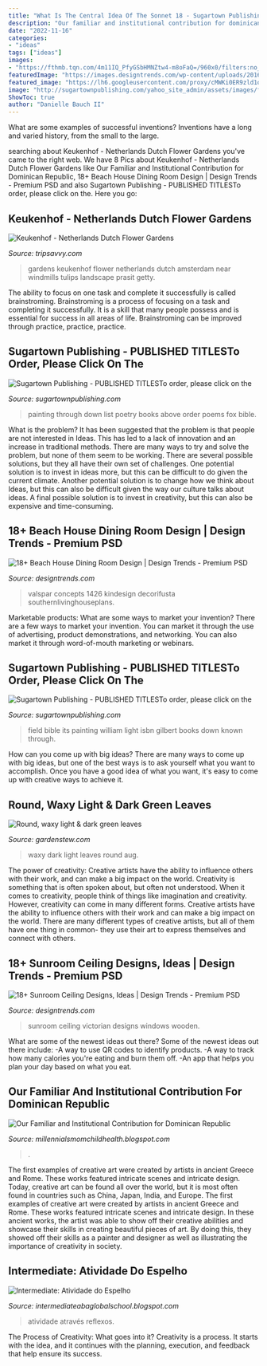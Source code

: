 ```yaml
---
title: "What Is The Central Idea Of The Sonnet 18 - Sugartown Publishing"
description: "Our familiar and institutional contribution for dominican republic"
date: "2022-11-16"
categories:
- "ideas"
tags: ["ideas"]
images:
- "https://fthmb.tqn.com/4m11IQ_PfyGSbHMNZtw4-m8oFaQ=/960x0/filters:no_upscale()/GettyImages-533421150-5a8b31c0eb97de00376e692b.jpg"
featuredImage: "https://images.designtrends.com/wp-content/uploads/2016/08/12154600/Rustic-Beach-House-Dining-Room.jpg"
featured_image: "https://lh6.googleusercontent.com/proxy/cMWKi0ER9zld1oNX5MXN189Par23c5LD8vsgtfgnPUylO00PsjFjb8hhsNj-TPw-H3CRpIWXTVuurhHPVWGLbL_8ru0=w1200-h630-n-k-no-nu"
image: "http://sugartownpublishing.com/yahoo_site_admin/assets/images/full_cover_small.45135712_std.jpg"
ShowToc: true
author: "Danielle Bauch II"
---
```



What are some examples of successful inventions?
Inventions have a long and varied history, from the small to the large.

	

		
searching about Keukenhof - Netherlands Dutch Flower Gardens you've came to the right web. We have 8 Pics about Keukenhof - Netherlands Dutch Flower Gardens like Our Familiar and Institutional Contribution for Dominican Republic, 18+ Beach House Dining Room Design | Design Trends - Premium PSD and also Sugartown Publishing - PUBLISHED TITLESTo order, please click on the. Here you go:
		
    
## Keukenhof - Netherlands Dutch Flower Gardens

<img loading=lazy src="https://fthmb.tqn.com/4m11IQ_PfyGSbHMNZtw4-m8oFaQ=/960x0/filters:no_upscale()/GettyImages-533421150-5a8b31c0eb97de00376e692b.jpg" onerror="this.onerror=null;this.src='https://tse1.mm.bing.net/th?id=OIP.OIC7pnixwrLOXmweIodbYAHaE8&amp;pid=15.1';" alt="Keukenhof - Netherlands Dutch Flower Gardens">

_Source: tripsavvy.com_

>gardens keukenhof flower netherlands dutch amsterdam near windmills tulips landscape prasit getty. 

	

The ability to focus on one task and complete it successfully is called brainstroming. Brainstroming is a process of focusing on a task and completing it successfully. It is a skill that many people possess and is essential for success in all areas of life. Brainstroming can be improved through practice, practice, practice.

    
## Sugartown Publishing - PUBLISHED TITLESTo Order, Please Click On The

<img loading=lazy src="http://sugartownpublishing.com/yahoo_site_admin/assets/images/full_cover_small.45135712_std.jpg" onerror="this.onerror=null;this.src='https://tse4.mm.bing.net/th?id=OIP.4Uifz-DbHvlVAHUy0ZWppQAAAA&amp;pid=15.1';" alt="Sugartown Publishing - PUBLISHED TITLESTo order, please click on the">

_Source: sugartownpublishing.com_

>painting through down list poetry books above order poems fox bible. 

	

What is the problem?
It has been suggested that the problem is that people are not interested in Ideas. This has led to a lack of innovation and an increase in traditional methods. There are many ways to try and solve the problem, but none of them seem to be working. There are several possible solutions, but they all have their own set of challenges. One potential solution is to invest in ideas more, but this can be difficult to do given the current climate. Another potential solution is to change how we think about Ideas, but this can also be difficult given the way our culture talks about ideas. A final possible solution is to invest in creativity, but this can also be expensive and time-consuming.

    
## 18+ Beach House Dining Room Design | Design Trends - Premium PSD

<img loading=lazy src="https://images.designtrends.com/wp-content/uploads/2016/08/12154600/Rustic-Beach-House-Dining-Room.jpg" onerror="this.onerror=null;this.src='https://tse4.mm.bing.net/th?id=OIP.InzN6RFvNmI_aaM4rVoJTgHaE8&amp;pid=15.1';" alt="18+ Beach House Dining Room Design | Design Trends - Premium PSD">

_Source: designtrends.com_

>valspar concepts 1426 kindesign decorifusta southernlivinghouseplans. 

	

Marketable products: What are some ways to market your invention?
There are a few ways to market your invention. You can market it through the use of advertising, product demonstrations, and networking. You can also market it through word-of-mouth marketing or webinars.

    
## Sugartown Publishing - PUBLISHED TITLESTo Order, Please Click On The

<img loading=lazy src="http://sugartownpublishing.com/yahoo_site_admin/assets/images/Voices_from_the_Field_at_350_dpi.80123431_std.jpg" onerror="this.onerror=null;this.src='https://tse3.mm.bing.net/th?id=OIP.fjDD9v3ye_t8jggkGVyhbgHaLH&amp;pid=15.1';" alt="Sugartown Publishing - PUBLISHED TITLESTo order, please click on the">

_Source: sugartownpublishing.com_

>field bible its painting william light isbn gilbert books down known through. 

	

How can you come up with big ideas?
There are many ways to come up with big ideas, but one of the best ways is to ask yourself what you want to accomplish. Once you have a good idea of what you want, it's easy to come up with creative ways to achieve it.

    
## Round, Waxy Light &amp; Dark Green Leaves

<img loading=lazy src="https://www.gardenstew.com/attachments/upload_2018-8-22_17-36-41-jpeg.13923/" onerror="this.onerror=null;this.src='https://tse2.mm.bing.net/th?id=OIP.k_S-YqwkoV9Jec3o_93YMQHaHa&amp;pid=15.1';" alt="Round, waxy light &amp; dark green leaves">

_Source: gardenstew.com_

>waxy dark light leaves round aug. 

	

The power of creativity: Creative artists have the ability to influence others with their work, and can make a big impact on the world.
Creativity is something that is often spoken about, but often not understood. When it comes to creativity, people think of things like imagination and creativity. However, creativity can come in many different forms. Creative artists have the ability to influence others with their work and can make a big impact on the world. There are many different types of creative artists, but all of them have one thing in common- they use their art to express themselves and connect with others.

    
## 18+ Sunroom Ceiling Designs, Ideas | Design Trends - Premium PSD

<img loading=lazy src="https://images.designtrends.com/wp-content/uploads/2016/08/31170036/Victorian-Sunroom-Ceiling-Design.jpg" onerror="this.onerror=null;this.src='https://tse4.mm.bing.net/th?id=OIP.a1Zc3hFPI45gjfcQstjYGgHaJ4&amp;pid=15.1';" alt="18+ Sunroom Ceiling Designs, Ideas | Design Trends - Premium PSD">

_Source: designtrends.com_

>sunroom ceiling victorian designs windows wooden. 

	

What are some of the newest ideas out there?
Some of the newest ideas out there include: 
-A way to use QR codes to identify products. 
-A way to track how many calories you're eating and burn them off. 
-An app that helps you plan your day based on what you eat.

    
## Our Familiar And Institutional Contribution For Dominican Republic

<img loading=lazy src="https://lh6.googleusercontent.com/proxy/cMWKi0ER9zld1oNX5MXN189Par23c5LD8vsgtfgnPUylO00PsjFjb8hhsNj-TPw-H3CRpIWXTVuurhHPVWGLbL_8ru0=w1200-h630-n-k-no-nu" onerror="this.onerror=null;this.src='https://tse4.mm.bing.net/th?id=OIP.iIQhOs-VSEK51pYwez3RDgHaFj&amp;pid=15.1';" alt="Our Familiar and Institutional Contribution for Dominican Republic">

_Source: millennialsmomchildhealth.blogspot.com_

>. 

	

The first examples of creative art were created by artists in ancient Greece and Rome. These works featured intricate scenes and intricate design. Today, creative art can be found all over the world, but it is most often found in countries such as China, Japan, India, and Europe.
The first examples of creative art were created by artists in ancient Greece and Rome. These works featured intricate scenes and intricate design. In these ancient works, the artist was able to show off their creative abilities and showcase their skills in creating beautiful pieces of art. By doing this, they showed off their skills as a painter and designer as well as illustrating the importance of creativity in society.

    
## Intermediate: Atividade Do Espelho

<img loading=lazy src="https://2.bp.blogspot.com/-27W2LXzk7Rk/VzZA7xiaeCI/AAAAAAAADjg/3bXqRbyyF24c99rwGSfB_3B2TV6cazDVQCK4B/s1600/IMG-20160329-WA0007.jpg" onerror="this.onerror=null;this.src='https://tse2.mm.bing.net/th?id=OIP.qHYdm16zILNGUO9Xu3gLKAHaEK&amp;pid=15.1';" alt="Intermediate: Atividade do Espelho">

_Source: intermediateabaglobalschool.blogspot.com_

>atividade através reflexos. 

	

The Process of Creativity: What goes into it?
Creativity is a process. It starts with the idea, and it continues with the planning, execution, and feedback that help ensure its success.

